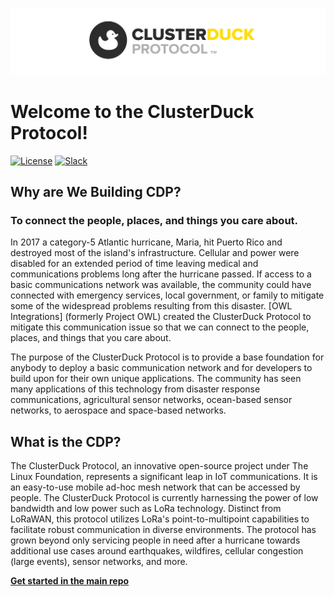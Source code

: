 ![LOGO](profile/CDP_LOGO_small.png)
# Welcome to the ClusterDuck Protocol!

[![License](https://img.shields.io/badge/License-Apache2-blue.svg)](https://www.apache.org/licenses/LICENSE-2.0) [![Slack](https://img.shields.io/badge/Join-Slack-blue)](https://www.project-owl.com/slack)

## Why are We Building CDP?

### To connect the people, places, and things you care about.

In 2017 a category-5 Atlantic hurricane, Maria, hit Puerto Rico and destroyed most of the island's infrastructure. Cellular and power were disabled for an extended period of time leaving medical and communications problems long after the hurricane passed. If access to a basic communications network was available, the community could have connected with emergency services, local government, or family to mitigate some of the widespread problems resulting from this disaster. [OWL Integrations] (formerly Project OWL) created the ClusterDuck Protocol to mitigate this communication issue so that we can connect to the people, places, and things that you care about.

The purpose of the ClusterDuck Protocol is to provide a base foundation for anybody to deploy a basic communication network and for developers to build upon for their own unique applications. The community has seen many applications of this technology from disaster response communications, agricultural sensor networks, ocean-based sensor networks, to aerospace and space-based networks.

## What is the CDP?
The ClusterDuck Protocol, an innovative open-source project under The Linux Foundation, represents a significant leap in IoT communications. It is an easy-to-use mobile ad-hoc mesh network that can be accessed by people. The ClusterDuck Protocol is currently harnessing the power of low bandwidth and low power such as LoRa technology. Distinct from LoRaWAN, this protocol utilizes LoRa's point-to-multipoint capabilities to facilitate robust communication in diverse environments. The protocol has grown beyond only servicing people in need after a hurricane towards additional use cases around earthquakes, wildfires, cellular congestion (large events), sensor networks, and more.

**[Get started in the main repo](https://github.com/ClusterDuck-Protocol/firmware)**
